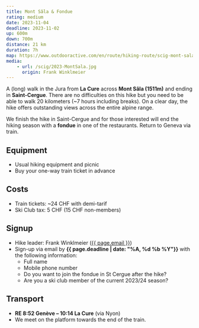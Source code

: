 ```yaml
---
title: Mont Sâla & Fondue
rating: medium
date: 2023-11-04
deadline: 2023-11-02
up: 600m
down: 700m
distance: 21 km
duration: 7h
map: https://www.outdooractive.com/en/route/hiking-route/scig-mont-sala/281382301/?share=%7Ezxslwb7g%244osshvfu#dm=1
media:
    - url: /scig/2023-MontSala.jpg
      origin: Frank Winklmeier
---
```


A (long) walk in the Jura from **La Cure** across **Mont Sâla (1511m)** and ending in **Saint-Cergue**.
There are no difficulties on this hike but you need to be able to walk 20 kilometers (~7 hours
including breaks). On a clear day, the hike offers outstanding views across the entire alpine range.

We finish the hike in Saint-Cergue and for those interested will end the hiking season with a
**fondue** in one of the restaurants. Return to Geneva via train.

## <i class="bi bi-card-checklist"></i>Equipment
- Usual hiking equipment and picnic
- Buy your one-way train ticket in advance

## <i class="bi bi-piggy-bank"></i>Costs
- Train tickets: ~24 CHF with demi-tarif
- Ski Club tax: 5 CHF (15 CHF non-members)

## <i class="bi bi-envelope-at"></i>Signup
- Hike leader: Frank Winklmeier (<a href="mailto:{{ page.email }}?subject=SCIG {{page.title}}">{{ page.email }}</a>)
- Sign-up via email by **{{ page.deadline | date: "%A, %d %b %Y"}}** with the following information:
  - Full name
  - Mobile phone number
  - Do you want to join the fondue in St Cergue after the hike?
  - Are you a ski club member of the current 2023/24 season?

## <i class="bi bi-train-front"></i>Transport
- **RE 8:52 Genève – 10:14 La Cure** (via Nyon)
- We meet on the platform towards the end of the train.
